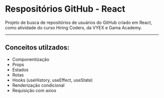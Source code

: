 # Respositórios GitHub - React
Projeto de busca de repositórios de usuários do GitHub criado em React, como atividade do curso Hiring Coders, da VYEX e Gama Academy.
<hr>

## Conceitos utilzados:
* Componentização
* Props
* Estados
* Rotas
* Hooks (useHistory, useEffect, useState)
* Renderização condicional
* Requisição com axios